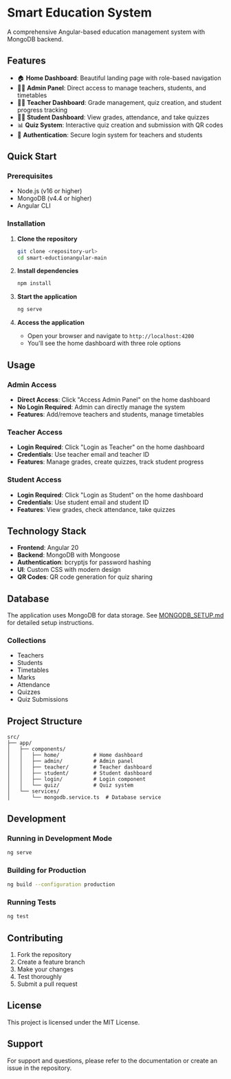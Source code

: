 # Smart Education System

A comprehensive Angular-based education management system with MongoDB backend.

## Features

- 🏠 **Home Dashboard**: Beautiful landing page with role-based navigation
- 👨‍💼 **Admin Panel**: Direct access to manage teachers, students, and timetables
- 👩‍🏫 **Teacher Dashboard**: Grade management, quiz creation, and student progress tracking
- 👨‍🎓 **Student Dashboard**: View grades, attendance, and take quizzes
- 📊 **Quiz System**: Interactive quiz creation and submission with QR codes
- 🔐 **Authentication**: Secure login system for teachers and students

## Quick Start

### Prerequisites
- Node.js (v16 or higher)
- MongoDB (v4.4 or higher)
- Angular CLI

### Installation

1. **Clone the repository**
   ```bash
   git clone <repository-url>
   cd smart-eductionangular-main
   ```

2. **Install dependencies**
   ```bash
   npm install
   ```

3. **Start the application**
   ```bash
   ng serve
   ```

4. **Access the application**
   - Open your browser and navigate to `http://localhost:4200`
   - You'll see the home dashboard with three role options

## Usage

### Admin Access
- **Direct Access**: Click "Access Admin Panel" on the home dashboard
- **No Login Required**: Admin can directly manage the system
- **Features**: Add/remove teachers and students, manage timetables

### Teacher Access
- **Login Required**: Click "Login as Teacher" on the home dashboard
- **Credentials**: Use teacher email and teacher ID
- **Features**: Manage grades, create quizzes, track student progress

### Student Access
- **Login Required**: Click "Login as Student" on the home dashboard
- **Credentials**: Use student email and student ID
- **Features**: View grades, check attendance, take quizzes

## Technology Stack

- **Frontend**: Angular 20
- **Backend**: MongoDB with Mongoose
- **Authentication**: bcryptjs for password hashing
- **UI**: Custom CSS with modern design
- **QR Codes**: QR code generation for quiz sharing

## Database

The application uses MongoDB for data storage. See [MONGODB_SETUP.md](./MONGODB_SETUP.md) for detailed setup instructions.

### Collections
- Teachers
- Students
- Timetables
- Marks
- Attendance
- Quizzes
- Quiz Submissions

## Project Structure

```
src/
├── app/
│   ├── components/
│   │   ├── home/           # Home dashboard
│   │   ├── admin/          # Admin panel
│   │   ├── teacher/        # Teacher dashboard
│   │   ├── student/        # Student dashboard
│   │   ├── login/          # Login component
│   │   └── quiz/           # Quiz system
│   └── services/
│       └── mongodb.service.ts  # Database service
```

## Development

### Running in Development Mode
```bash
ng serve
```

### Building for Production
```bash
ng build --configuration production
```

### Running Tests
```bash
ng test
```

## Contributing

1. Fork the repository
2. Create a feature branch
3. Make your changes
4. Test thoroughly
5. Submit a pull request

## License

This project is licensed under the MIT License.

## Support

For support and questions, please refer to the documentation or create an issue in the repository.
